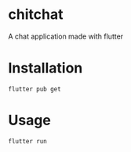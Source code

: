 # chitchat

A chat application made with flutter

# Installation

```
flutter pub get
```
# Usage

```
flutter run
```